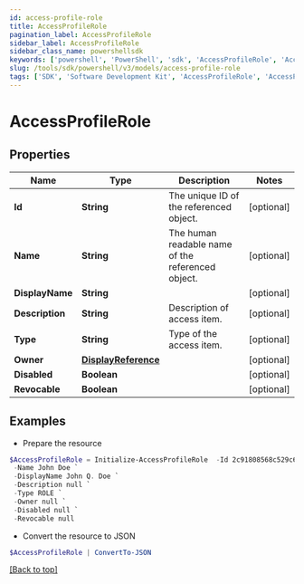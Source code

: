 ```yaml
---
id: access-profile-role
title: AccessProfileRole
pagination_label: AccessProfileRole
sidebar_label: AccessProfileRole
sidebar_class_name: powershellsdk
keywords: ['powershell', 'PowerShell', 'sdk', 'AccessProfileRole', 'AccessProfileRole'] 
slug: /tools/sdk/powershell/v3/models/access-profile-role
tags: ['SDK', 'Software Development Kit', 'AccessProfileRole', 'AccessProfileRole']
---
```



# AccessProfileRole

## Properties

Name | Type | Description | Notes
------------ | ------------- | ------------- | -------------
**Id** | **String** | The unique ID of the referenced object. | [optional] 
**Name** | **String** | The human readable name of the referenced object. | [optional] 
**DisplayName** | **String** |  | [optional] 
**Description** | **String** | Description of access item. | [optional] 
**Type** | **String** | Type of the access item. | [optional] 
**Owner** | [**DisplayReference**](display-reference) |  | [optional] 
**Disabled** | **Boolean** |  | [optional] 
**Revocable** | **Boolean** |  | [optional] 

## Examples

- Prepare the resource
```powershell
$AccessProfileRole = Initialize-AccessProfileRole  -Id 2c91808568c529c60168cca6f90c1313 `
 -Name John Doe `
 -DisplayName John Q. Doe `
 -Description null `
 -Type ROLE `
 -Owner null `
 -Disabled null `
 -Revocable null
```

- Convert the resource to JSON
```powershell
$AccessProfileRole | ConvertTo-JSON
```


[[Back to top]](#) 

